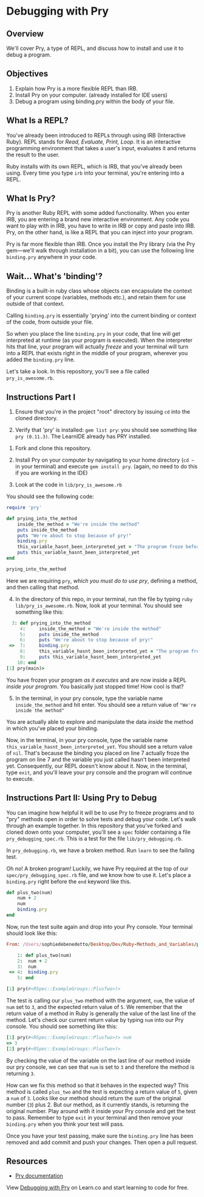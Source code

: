 # Debugging with Pry

## Overview

We'll cover Pry, a type of REPL, and discuss how to install and use it to debug a program. 

## Objectives

1. Explain how Pry is a more flexible REPL than IRB. 
2. Install Pry on your computer. (already installed for IDE users)
3. Debug a program using binding.pry within the body of your file.

## What Is a REPL?

You've already been introduced to REPLs through using IRB (Interactive Ruby). REPL stands for *Read, Evaluate, Print, Loop*. It is an interactive programming environment that takes a user's input, evaluates it and returns the result to the user. 

Ruby installs with its own REPL, which is IRB, that you've already been using. Every time you type `irb` into your terminal, you're entering into a REPL.

## What Is Pry?

Pry is another Ruby REPL with some added functionality. When you enter IRB, you are entering a brand new interactive environment. Any code you want to play with in IRB, you have to write in IRB or copy and paste into IRB. Pry, on the other hand, is like a REPL that you can inject into your program. 

Pry is far more flexible than IRB. Once you install the Pry library (via the Pry gem—we'll walk through installation in a bit), you can use the following line `binding.pry` anywhere in your code. 

## Wait... What's 'binding'? 

Binding is a built-in ruby class whose objects can encapsulate the context of your current scope (variables, methods etc.), and retain them for use outside of that context. 

Calling `binding.pry` is essentially 'prying' into the current binding or context of the code, from outside your file.

So when you place the line `binding.pry` in your code, that line will get interpreted at runtime (as your program is executed). When the interpreter hits that line, your program will actually *freeze* and your terminal will turn into a REPL that exists right in the middle of your program, wherever you added the `binding.pry` line. 

Let's take a look. In this repository, you'll see a file called `pry_is_awesome.rb`. 

## Instructions Part I

<div class="readme-content-test--show-when-active">
    
1. Ensure that you're in the project "root" directory by issuing `cd` into the cloned directory. 
    
2. Verify that 'pry' is installed: `gem list pry`: you should see something like `pry (0.11.3)`. The LearnIDE already has PRY installed.  

</div>
    
<div class="readme-content-test--hide-when-active">
    
1. Fork and clone this repository.   

2. Install Pry on your computer by navigating to your home directory (`cd ~` in your terminal) and execute `gem install pry`. (again, no need to do this if you are working in the IDE)
</div>

3. Look at the code in `lib/pry_is_awesome.rb`

You should see the following code: 

```ruby
require 'pry'

def prying_into_the_method
    inside_the_method = "We're inside the method"
    puts inside_the_method
    puts "We're about to stop because of pry!"
    binding.pry
    this_variable_hasnt_been_interpreted_yet = "The program froze before it could read me!" 
    puts this_variable_hasnt_been_interpreted_yet
end

prying_into_the_method
```
Here we are requiring `pry`, *which you must do to use pry*, defining a method, and then calling that method. 

4. In the directory of this repo, in your terminal, run the file by typing `ruby lib/pry_is_awesome.rb`. Now, look at your terminal. You should see something like this: 

```ruby
  3: def prying_into_the_method
     4:     inside_the_method = "We're inside the method"
     5:     puts inside_the_method
     6:     puts "We're about to stop because of pry!"
 =>  7:     binding.pry
     8:     this_variable_hasnt_been_interpreted_yet = "The program froze before it could read me!" 
     9:     puts this_variable_hasnt_been_interpreted_yet
    10: end
[1] pry(main)> 
```

You have frozen your program *as it executes* and are now inside a REPL *inside your program*. You basically just stopped time! How cool is that?

5. In the terminal, in your pry console, type the variable name `inside_the_method` and hit enter. You should see a return value of `"We're inside the method"`

You are actually able to explore and manipulate the data *inside* the method in which you've placed your binding. 

Now, in the terminal, in your pry console, type the variable name `this_variable_hasnt_been_interpreted_yet`. You should see a return value of `nil`. That's because the binding you placed on line 7 actually froze the program on line 7 and the variable you just called hasn't been interpreted yet. Consequently, our REPL doesn't know about it. 
Now, in the terminal, type `exit`, and you'll leave your pry console and the program will continue to execute. 

## Instructions Part II: Using Pry to Debug

You can imagine how helpful it will be to use Pry to freeze programs and to "pry" methods open in order to solve tests and debug your code. Let's walk through an example together. In this repository that you've forked and cloned down onto your computer, you'll see a `spec` folder containing a file `pry_debugging_spec.rb`. This is a test for the file `lib/pry_debugging.rb`. 

In `pry_debugging.rb`, we have a broken method. Run `learn` to see the failing test. 

Oh no! A broken program! Luckily, we have Pry required at the top of our `spec/pry_debugging_spec.rb` file, and we know how to use it. Let's place a `binding.pry` right before the `end` keyword like this. 

```ruby
def plus_two(num)
    num + 2
    num 
    binding.pry
end
```

Now, run the test suite again and drop into your Pry console. Your terminal should look like this: 

```ruby
From: /Users/sophiedebenedetto/Desktop/Dev/Ruby-Methods_and_Variables/pry-readme/lib/pry_debugging.rb @ line 4 Object#plus_two:

    1: def plus_two(num)
    2:  num + 2
    3:  num 
 => 4:  binding.pry
    5: end

[1] pry(#<RSpec::ExampleGroups::PlusTwo>)>
```

The test is calling our `plus_two` method with the argument, `num`,  the value of `num` set to `3`, and the expected return value of `5`. We remember that the return value of a method in Ruby is generally the value of the last line of the method. Let's check our current return value by typing `num` into our Pry console. You should see something like this: 

```ruby
[1] pry(#<RSpec::ExampleGroups::PlusTwo>)> num
=> 3
[2] pry(#<RSpec::ExampleGroups::PlusTwo>)> 
```

By checking the value of the variable on the last line of our method inside our pry console, we can see that `num` is set to `3` and therefore the method is returning `3`. 

How can we fix this method so that it behaves in the expected way? This method is called `plus_two` and the test is expecting a return value of `5`, given a `num` of `3`. Looks like our method should return the *sum* of the original number (`3`) plus 2. But our method, as it currently stands, is returning the original number. Play around with it inside your Pry console and get the test to pass. Remember to type `exit` in your terminal and then remove your `binding.pry` when you think your test will pass. 

Once you have your test passing, make sure the `binding.pry` line has been removed and add commit and push your changes. Then open a pull request. 


## Resources 

* [Pry documentation](http://pryrepl.org/)

<p data-visibility='hidden'>View <a href='https://learn.co/lessons/debugging-with-pry' title='Debugging with Pry'>Debugging with Pry</a> on Learn.co and start learning to code for free.</p>
